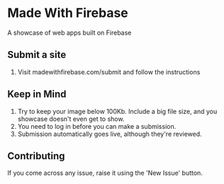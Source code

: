 # Made With Firebase

A showcase of web apps built on Firebase

## Submit a site

1. Visit madewithfirebase.com/submit and follow the instructions

## Keep in Mind

1. Try to keep your image below 100Kb. Include a big file size, and you showcase doesn't even get to show.
2. You need to log in before you can make a submission.
3. Submission automatically goes live, although they're reviewed. 

## Contributing

If you come across any issue, raise it using the 'New Issue' button. 